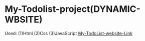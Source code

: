 # My-Todolist-project(DYNAMIC-WBSITE)
Used: (1)Html (2)Css (3)JavaScript 
[My-TodoList-website-Link](https://todoappgrk.ccbp.tech/)
